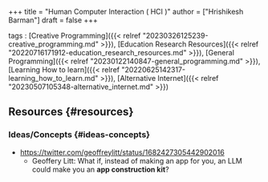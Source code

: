 +++
title = "Human Computer Interaction ( HCI )"
author = ["Hrishikesh Barman"]
draft = false
+++

tags
: [Creative Programming]({{< relref "20230326125239-creative_programming.md" >}}), [Education Research Resources]({{< relref "20220716171912-education_research_resources.md" >}}), [General Programming]({{< relref "20230122140847-general_programming.md" >}}), [Learning How to learn]({{< relref "20220625142317-learning_how_to_learn.md" >}}), [Alternative Internet]({{< relref "20230507105348-alternative_internet.md" >}})


## Resources {#resources}


### Ideas/Concepts {#ideas-concepts}

-   <https://twitter.com/geoffreylitt/status/1682427305442902016>
    -   Geoffery Litt: What if, instead of making an app for you, an LLM could make you an **app construction kit**?
